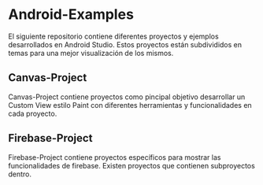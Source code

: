 # Android-Examples
El siguiente repositorio contiene diferentes proyectos y ejemplos desarrollados en Android Studio. 
Estos proyectos están subdivididos en temas para una mejor visualización de los mismos.

## Canvas-Project 
Canvas-Project contiene proyectos como pincipal objetivo desarrollar un Custom View estilo Paint con diferentes herramientas
y funcionalidades en cada proyecto.

## Firebase-Project
Firebase-Project contiene proyectos específicos para mostrar las funcionalidades de firebase. Existen proyectos que contienen subproyectos dentro.
